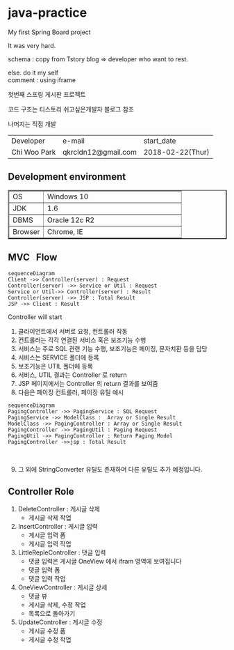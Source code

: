 # java-practice
My first Spring Board project

It was very hard.

schema : copy from Tstory blog => developer who want to rest.

else. do it my self<br>
comment : using iframe

첫번째 스프링 게시판 프로젝트

코드 구조는 티스토리 쉬고싶은개발자 블로그 참조<br>

나머지는 직접 개발

<html>
  <head>
  </head>
  <body>
    <table>
      <tr>
        <td>Developer</td><td>e-mail</td><td>start_date</td>
      </tr>
      <tr>
        <td>Chi Woo Park</td><td>qkrcldn12@gmail.com</td><td>2018-02-22(Thur)</td>
      </tr>      
    </table>
</body>
</html>

## Development environment
<html>
<body>
<table border=2 width=100%>
	<tr><td width=20%>OS</td><td>Windows 10</td></tr>
	<tr><td>JDK </td><td>1.6</td></tr>
	<tr><td>DBMS </td><td>Oracle 12c R2</td></tr>
	<tr><td>Browser </td><td>Chrome, IE</td></tr>
</table>
</body>
</html>

## MVC &nbsp;&nbsp;Flow
```mermaid
sequenceDiagram
Client ->> Controller(server) : Request 
Controller(server) ->> Service or Util : Request
Service or Util->> Controller(server) : Result
Controller(server) ->> JSP : Total Result
JSP ->> Client : Result
```
Controller will start 
1. 클라이언트에서 서버로 요청, 컨트롤러 작동
2.  컨트롤러는 각각 연결된 서비스 혹은 보조기능 수행
3. 서비스는 주로 SQL 관련 기능 수행, 보조기능은 페이징, 문자치환 등을 담당
4. 서비스는 SERVICE 폴더에 등록
5. 보조기능은 UTIL 폴더에 등록
6. 서비스, UTIL 결과는 Controller 로 return
7.  JSP 페이지에서는 Controller 의 return 결과를 보여줌
8. 다음은 페이징 컨트롤러, 페이징 유틸 예시

```mermaid
sequenceDiagram
PagingController ->> PagingService : SQL Request
PagingService ->> ModelClass :  Array or Single Result
ModelClass ->> PagingController : Array or Single Result
PagingController ->> PagingUtil : Paging Request
PagingUtil ->> PagingController : Return Paging Model
PagingController ->>jsp : Total Result
```

<br>

9. 그 외에 StringConverter 유틸도 존재하며 다른 유틸도 추가 예정입니다.

## Controller Role

1. DeleteController : 게시글 삭제
	- 게시글 삭제 작업
2. InsertController : 게시글 입력
	- 게시글 입력 폼
	- 게시글 입력 작업
3. LittleRepleController : 댓글 입력
	- 댓글 입력은 게시글 OneView 에서 ifram 영역에 보여집니다
	- 댓글 입력 폼
	- 댓글 입력 작업
4. OneViewController : 게시글 상세
	- 댓글 뷰
	- 게시글 삭제, 수정 작업
	- 목록으로 돌아가기
5. UpdateController : 게시글 수정
	- 게시글 수정 폼
	- 게시글 수정 작업
